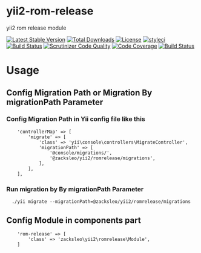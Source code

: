 # yii2-rom-release
yii2 rom release module


[![Latest Stable Version](https://poser.pugx.org/zacksleo/yii2-rom-release/version)](https://packagist.org/packages/zacksleo/yii2-rom-release)
[![Total Downloads](https://poser.pugx.org/zacksleo/yii2-rom-release/downloads)](https://packagist.org/packages/zacksleo/yii2-rom-release)
[![License](https://poser.pugx.org/zacksleo/yii2-rom-release/license)](https://packagist.org/packages/zacksleo/yii2-rom-release)
[![styleci](https://styleci.io/repos/98153638/shield)](https://styleci.io/repos/98153638)
[![Build Status](https://travis-ci.org/Graychen/yii2-rom-release.svg?branch=master)](https://travis-ci.org/Graychen/yii2-rom-release)
[![Scrutinizer Code Quality](https://scrutinizer-ci.com/g/Graychen/yii2-rom-release/badges/quality-score.png?b=master)](https://scrutinizer-ci.com/g/Graychen/yii2-rom-release/?branch=master)
[![Code Coverage](https://scrutinizer-ci.com/g/Graychen/yii2-rom-release/badges/coverage.png?b=master)](https://scrutinizer-ci.com/g/Graychen/yii2-rom-release/?branch=master)
[![Build Status](https://scrutinizer-ci.com/g/Graychen/yii2-rom-release/badges/build.png?b=master)](https://scrutinizer-ci.com/g/Graychen/yii2-rom-release/build-status/master)


# Usage

## Config Migration Path or Migration By migrationPath Parameter

### Config Migration Path  in Yii config file like this

```
    'controllerMap' => [
        'migrate' => [
            'class' => 'yii\console\controllers\MigrateController',
            'migrationPath' => [
                '@console/migrations/',
                '@zacksleo/yii2/romrelease/migrations',
            ],
        ],
    ],

```

### Run migration by By migrationPath Parameter

```
  ./yii migrate --migrationPath=@zacksleo/yii2/romrelease/migrations

```

## Config Module in components part

```
    'rom-release' => [
        'class' => 'zacksleo\yii2\romrelease\Module',
    ]

```


